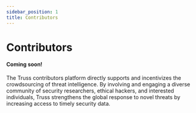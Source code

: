 ```yaml
---
sidebar_position: 1
title: Contributors
---
```


# Contributors

#### Coming soon! 

The Truss contributors platform directly supports and incentivizes the crowdsourcing of threat intelligence. By involving and engaging a diverse community of security researchers, ethical hackers, and interested individuals, Truss strengthens the global response to novel threats by increasing  access to timely security data.